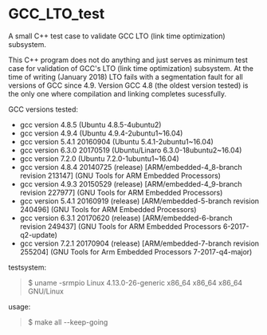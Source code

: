 # GCC_LTO_test
A small C++ test case to validate GCC LTO (link time optimization) subsystem.

This C++ program does not do anything and just serves as minimum test case for
validation of GCC's LTO (link time optimization) subsystem. At the time of
writing (January 2018) LTO fails with a segmentation fault for all versions of
GCC since 4.9. Version GCC 4.8 (the oldest version tested) is the only one
where compilation and linking completes sucessfully.

GCC versions tested:
  - gcc version 4.8.5 (Ubuntu 4.8.5-4ubuntu2)
  - gcc version 4.9.4 (Ubuntu 4.9.4-2ubuntu1~16.04)
  - gcc version 5.4.1 20160904 (Ubuntu 5.4.1-2ubuntu1~16.04)
  - gcc version 6.3.0 20170519 (Ubuntu/Linaro 6.3.0-18ubuntu2~16.04)
  - gcc version 7.2.0 (Ubuntu 7.2.0-1ubuntu1~16.04)
  - gcc version 4.8.4 20140725 (release) [ARM/embedded-4_8-branch revision 213147] (GNU Tools for ARM Embedded Processors)
  - gcc version 4.9.3 20150529 (release) [ARM/embedded-4_9-branch revision 227977] (GNU Tools for ARM Embedded Processors)
  - gcc version 5.4.1 20160919 (release) [ARM/embedded-5-branch revision 240496] (GNU Tools for ARM Embedded Processors)
  - gcc version 6.3.1 20170620 (release) [ARM/embedded-6-branch revision 249437] (GNU Tools for ARM Embedded Processors 6-2017-q2-update)
  - gcc version 7.2.1 20170904 (release) [ARM/embedded-7-branch revision 255204] (GNU Tools for Arm Embedded Processors 7-2017-q4-major)

testsystem:
  >$ uname -srmpio
  Linux 4.13.0-26-generic x86_64 x86_64 x86_64 GNU/Linux

usage:
  >$ make all --keep-going

